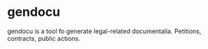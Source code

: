 # gendocu
gendocu is a tool fo generate legal-related documentalia. Petitions, contracts, public actions.
